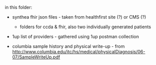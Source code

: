 in this folder:

- synthea fhir json files - taken from healthfirst site (?) or CMS (?)
	- folders for ccda & fhir, also two individually generated patients

- 1up list of providers - gathered using 1up postman collection

- columbia sample history and physical write-up - from http://www.columbia.edu/itc/hs/medical/physicalDiagnosis/06-07/SampleWriteUp.pdf

